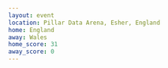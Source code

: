 ```yaml
---
layout: event
location: Pillar Data Arena, Esher, England
home: England
away: Wales
home_score: 31
away_score: 0
---
```

